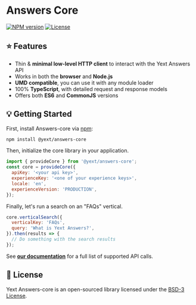 # Answers Core

<div>
  <a href="https://npmjs.org/package/@yext/answers-core"><img src="https://img.shields.io/npm/v/@yext/answers-core" alt="NPM version"></img></a>
  <a href="LICENSE"><img src="https://img.shields.io/badge/License-BSD%203--Clause-blue.svg" alt="License"></a>
</div>

## ⭐ Features

- Thin & **minimal low-level HTTP client** to interact with the Yext Answers API
- Works in both the **browser** and **Node.js**
- **UMD compatible**, you can use it with any module loader
- 100% **TypeScript**, with detailed request and response models
- Offers both **ES6** and **CommonJS** versions

## 💡 Getting Started

First, install Answers-core via [npm](https://www.npmjs.com/get-npm):

```bash
npm install @yext/answers-core
```

Then, initialize the core library in your application.

```js
import { provideCore } from '@yext/answers-core';
const core = provideCore({
  apiKey: '<your api key>',
  experienceKey: '<one of your experience keys>',
  locale: 'en',
  experienceVersion: 'PRODUCTION',
});
```

Finally, let's run a search on an "FAQs" vertical.

```js
core.verticalSearch({
  verticalKey: 'FAQs',
  query: 'What is Yext Answers?',
}).then(results => {
  // Do something with the search results
});
```

See **[our documentation](docs/answers-core.answerscore.md)** for a full list of supported API calls.

## 📄 License

Yext Answers-core is an open-sourced library licensed under the [BSD-3 License](LICENSE.txt).